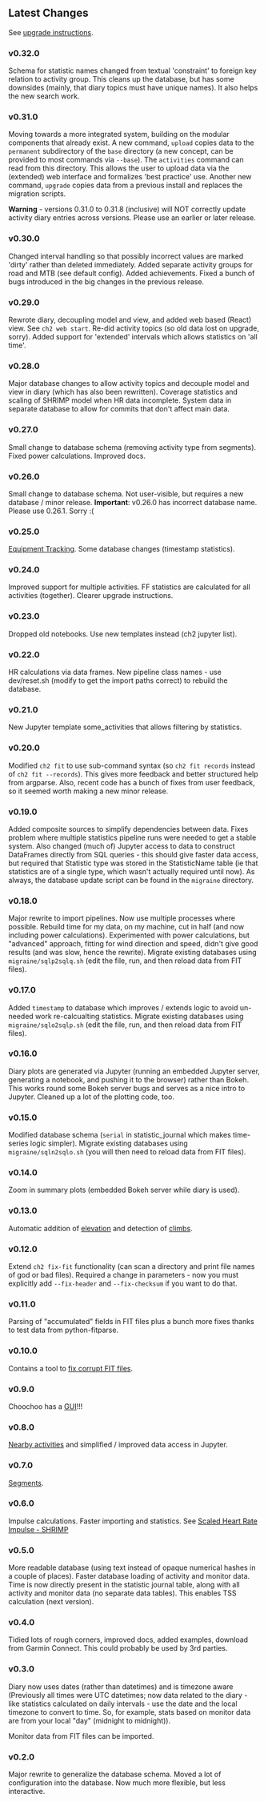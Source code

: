 
## Latest Changes

See [upgrade
instructions](https://andrewcooke.github.io/choochoo/version-upgrades).

### v0.32.0

Schema for statistic names changed from textual 'constraint' to
foreign key relation to activity group.  This cleans up the database,
but has some downsides (mainly, that diary topics must have unique
names).  It also helps the new search work.

### v0.31.0

Moving towards a more integrated system, building on the modular
components that already exist.  A new command, `upload` copies data to
the `permanent` subdirectory of the `base` directory (a new concept,
can be provided to most commands via `--base`).  The `activities`
command can read from this directory.  This allows the user to upload
data via the (extended) web interface and formalizes 'best practice'
use.  Another new command, `upgrade` copies data from a previous
install and replaces the migration scripts.

**Warning** - versions 0.31.0 to 0.31.8 (inclusive) will NOT correctly
update activity diary entries across versions.  Please use an earlier
or later release.

### v0.30.0

Changed interval handling so that possibly incorrect values are marked
'dirty' rather than deleted immediately.  Added separate activity
groups for road and MTB (see default config).  Added achievements.
Fixed a bunch of bugs introduced in the big changes in the previous
release.

### v0.29.0

Rewrote diary, decoupling model and view, and added web based (React)
view.  See `ch2 web start`.  Re-did activity topics (so old data lost
on upgrade, sorry).  Added support for 'extended' intervals which
allows statistics on 'all time'.

### v0.28.0

Major database changes to allow activity topics and decouple model
and view in diary (which has also been rewritten).  Coverage statistics
and scaling of SHRIMP model when HR data incomplete.  System data in
separate database to allow for commits that don't affect main data.

### v0.27.0

Small change to database schema (removing activity type from
segments).  Fixed power calculations.  Improved docs.

### v0.26.0

Small change to database schema.  Not user-visible, but requires a new
database / minor release.  **Important**: v0.26.0 has incorrect
database name.  Please use 0.26.1.  Sorry :(

### v0.25.0

[Equipment Tracking](https://andrewcooke.github.io/choochoo/kit).
Some database changes (timestamp statistics).

### v0.24.0

Improved support for multiple activities.  FF statistics are
calculated for all activities (together).  Clearer upgrade
instructions.

### v0.23.0

Dropped old notebooks.  Use new templates instead (ch2 jupyter list).

### v0.22.0

HR calculations via data frames.  New pipeline class names - use
dev/reset.sh (modify to get the import paths correct) to rebuild the
database.

### v0.21.0

New Jupyter template some_activities that allows filtering by
statistics.

### v0.20.0

Modified `ch2 fit` to use sub-command syntax (so `ch2 fit records`
instead of `ch2 fit --records`).  This gives more feedback and better
structured help from argparse.  Also, recent code has a bunch of fixes
from user feedback, so it seemed worth making a new minor release.

### v0.19.0

Added composite sources to simplify dependencies between data.  Fixes
problem where multiple statistics pipeline runs were needed to get a
stable system.  Also changed (much of) Jupyter access to data to
construct DataFrames directly from SQL queries - this should give
faster data access, but required that Statistic type was stored in the
StatisticName table (ie that statistics are of a single type, which
wasn't actually required until now).  As always, the database update
script can be found in the `migraine` directory.

### v0.18.0

Major rewrite to import pipelines.  Now use multiple processes where
possible.  Rebuild time for my data, on my machine, cut in half (and
now including power calculations).  Experimented with power
calculations, but "advanced" approach, fitting for wind direction and
speed, didn't give good results (and was slow, hence the rewrite).
Migrate existing databases using `migraine/sqlp2sqlq.sh` (edit the
file, run, and then reload data from FIT files).

### v0.17.0

Added `timestamp` to database which improves / extends logic to avoid
un-needed work re-calcualting statistics.  Migrate existing databases
using `migraine/sqlo2sqlp.sh` (edit the file, run, and then reload
data from FIT files).

### v0.16.0

Diary plots are generated via Jupyter (running an embedded Jupyter
server, generating a notebook, and pushing it to the browser) rather
than Bokeh.  This works round some Bokeh server bugs and serves as a
nice intro to Jupyter.  Cleaned up a lot of the plotting code, too.

### v0.15.0

Modified database schema (`serial` in statistic_journal which makes
time-series logic simpler).  Migrate existing databases using
`migraine/sqln2sqlo.sh` (you will then need to reload data from FIT
files).

### v0.14.0

Zoom in summary plots (embedded Bokeh server while diary is used).

### v0.13.0

Automatic addition of
[elevation](https://andrewcooke.github.io/choochoo/elevation) and
detection of [climbs](https://andrewcooke.github.io/choochoo/docs).

### v0.12.0

Extend `ch2 fix-fit` functionality (can scan a directory and print
file names of god or bad files).  Required a change in parameters -
now you must explicitly add `--fix-header` and `--fix-checksum` if you
want to do that.

### v0.11.0

Parsing of "accumulated" fields in FIT files plus a bunch more fixes
thanks to test data from python-fitparse.

### v0.10.0

Contains a tool to [fix corrupt FIT
files](https://andrewcooke.github.io/choochoo/fix-fit).

### v0.9.0

Choochoo has a [GUI](https://andrewcooke.github.io/choochoo/summary)!!!

### v0.8.0

[Nearby activities](https://andrewcooke.github.io/choochoo/nearby) and
simplified / improved data access in Jupyter.

### v0.7.0

[Segments](https://andrewcooke.github.io/choochoo/segments).

### v0.6.0

Impulse calculations.  Faster importing and statistics.  See [Scaled
Heart Rate Impulse -
SHRIMP](https://andrewcooke.github.io/choochoo/impulse)

### v0.5.0

More readable database (using text instead of opaque numerical hashes
in a couple of places).  Faster database loading of activity and
monitor data.  Time is now directly present in the statistic journal
table, along with all activity and monitor data (no separate data
tables).  This enables TSS calculation (next version).

### v0.4.0

Tidied lots of rough corners, improved docs, added examples, download
from Garmin Connect.  This could probably be used by 3rd parties.

### v0.3.0

Diary now uses dates (rather than datetimes) and is timezone aware
(Previously all times were UTC datetimes; now data related to the
diary - like statistics calculated on daily intervals - use the date
and the local timezone to convert to time.  So, for example, stats
based on monitor data are from your local "day" (midnight to
midnight)).

Monitor data from FIT files can be imported.

### v0.2.0

Major rewrite to generalize the database schema.  Moved a lot of
configuration into the database.  Now much more flexible, but less
interactive.
